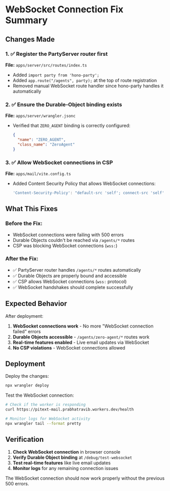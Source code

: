 # WebSocket Connection Fix Summary

## Changes Made

### 1. ✅ Register the PartyServer router first
**File:** `apps/server/src/routes/index.ts`

- Added `import party from 'hono-party';`
- Added `app.route("/agents", party);` at the top of route registration
- Removed manual WebSocket route handler since hono-party handles it automatically

### 2. ✅ Ensure the Durable-Object binding exists
**File:** `apps/server/wrangler.jsonc`

- Verified that `ZERO_AGENT` binding is correctly configured:
  ```json
  {
    "name": "ZERO_AGENT",
    "class_name": "ZeroAgent"
  }
  ```

### 3. ✅ Allow WebSocket connections in CSP
**File:** `apps/mail/vite.config.ts`

- Added Content Security Policy that allows WebSocket connections:
  ```typescript
  'Content-Security-Policy': "default-src 'self'; connect-src 'self' https: wss:; script-src 'self' 'unsafe-inline' 'unsafe-eval'; style-src 'self' 'unsafe-inline'; img-src 'self' data: https:; font-src 'self' data:;"
  ```

## What This Fixes

### Before the Fix:
- WebSocket connections were failing with 500 errors
- Durable Objects couldn't be reached via `/agents/*` routes
- CSP was blocking WebSocket connections (`wss:`)

### After the Fix:
- ✅ PartyServer router handles `/agents/*` routes automatically
- ✅ Durable Objects are properly bound and accessible
- ✅ CSP allows WebSocket connections (`wss:` protocol)
- ✅ WebSocket handshakes should complete successfully

## Expected Behavior

After deployment:
1. **WebSocket connections work** - No more "WebSocket connection failed" errors
2. **Durable Objects accessible** - `/agents/zero-agent/*` routes work
3. **Real-time features enabled** - Live email updates via WebSocket
4. **No CSP violations** - WebSocket connections allowed

## Deployment

Deploy the changes:
```bash
npx wrangler deploy
```

Test the WebSocket connection:
```bash
# Check if the worker is responding
curl https://pitext-mail.prabhatravib.workers.dev/health

# Monitor logs for WebSocket activity
npx wrangler tail --format pretty
```

## Verification

1. **Check WebSocket connection** in browser console
2. **Verify Durable Object binding** at `/debug/test-websocket`
3. **Test real-time features** like live email updates
4. **Monitor logs** for any remaining connection issues

The WebSocket connection should now work properly without the previous 500 errors. 